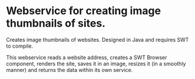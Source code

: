 # Webservice for creating image thumbnails of sites.

Creates image thumbnails of websites. Designed in Java and requires SWT to compile.

This webservice reads a website address, creates a SWT Browser component, renders the site, saves it in an image, resizes it (in a smoothly manner) and returns the data within its own service.

